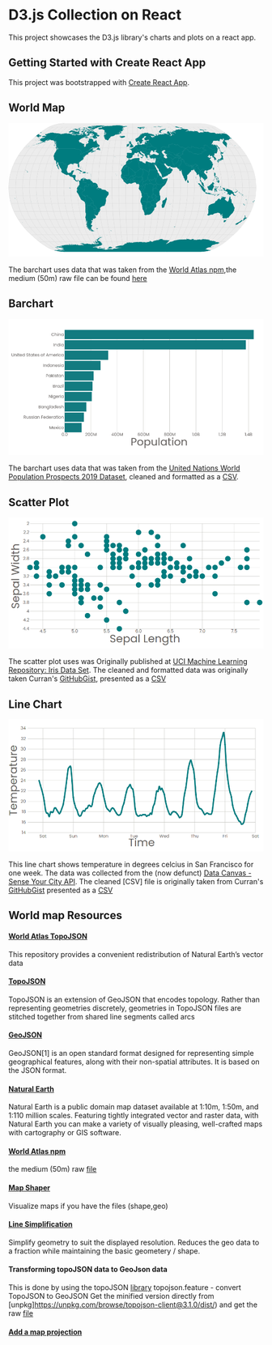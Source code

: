 # D3.js Collection on React

This project showcases the D3.js library's charts and plots on a react app.

## Getting Started with Create React App

This project was bootstrapped with [Create React App](https://github.com/facebook/create-react-app).

## World Map

![D3.js_worldmap.png](/public/images/D3.js_worldmap.png)

The barchart uses data that was taken from the [World Atlas npm](https://unpkg.com/browse/world-atlas@2.0.2/),the medium (50m) raw file can be found [here](https://unpkg.com/world-atlas@2.0.2/countries-50m.json)

## Barchart

![D3.js_Barchart](/public/images/d3_react_%20barchart.png)

The barchart uses data that was taken from the [United Nations World Population Prospects 2019 Dataset](https://population.un.org/wpp/Download/Standard/Population/), cleaned and formatted as a [CSV](https://gist.github.com/0surface/78122e6e1e8b81771376b923f6728e7f).

## Scatter Plot

![D3.js_scatterplot](/public/images/D3.js_scatterplot.png)

The scatter plot uses was Originally published at [UCI Machine Learning Repository: Iris Data Set](https://archive.ics.uci.edu/ml/datasets/Iris). The cleaned and formatted data was originally taken Curran's [GitHubGist](https://gist.github.com/curran/a08a1080b88344b0c8a7), presented as a [CSV](https://gist.github.com/0surface/eea4f7bc5a12967236ecda853f8d370a)

## Line Chart

![D3.js_linechart](/public/images/D3.js_linechart.png)

This line chart shows temperature in degrees celcius in San Francisco for one week. The data was collected from the (now defunct) [Data Canvas - Sense Your City API](http://grayarea.org/initiative/data-canvas-sense-your-city/). The cleaned [CSV] file is originally taken from Curran's [GitHubGist](https://gist.github.com/curran/90240a6d88bdb1411467b21ea0769029) presented as a [CSV](https://gist.github.com/0surface/e8103ae8478baecd904c57847709f0c0#file-week_temperature_sf-csv)

## World map Resources

#### [World Atlas TopoJSON](https://github.com/topojson/world-atlas)

This repository provides a convenient redistribution of Natural Earth’s vector data

#### [TopoJSON](https://github.com/topojson/topojson)

TopoJSON is an extension of GeoJSON that encodes topology. Rather than representing geometries discretely, geometries in TopoJSON files are stitched together from shared line segments called arcs

#### [GeoJSON](https://en.wikipedia.org/wiki/GeoJSON)

GeoJSON[1] is an open standard format designed for representing simple geographical features, along with their non-spatial attributes. It is based on the JSON format.

#### [Natural Earth](https://www.naturalearthdata.com/)

Natural Earth is a public domain map dataset available at 1:10m, 1:50m, and 1:110 million scales. Featuring tightly integrated vector and raster data, with Natural Earth you can make a variety of visually pleasing, well-crafted maps with cartography or GIS software.

#### [World Atlas npm](https://unpkg.com/browse/world-atlas@2.0.2/)

the medium (50m) raw [file ](https://unpkg.com/world-atlas@2.0.2/countries-50m.json)

#### [Map Shaper](https://mapshaper.org/)

Visualize maps if you have the files (shape,geo)

#### [Line Simplification](https://bost.ocks.org/mike/simplify/)

Simplify geometry to suit the displayed resolution. Reduces the geo data to a fraction while maintaining the basic geometery / shape.

#### Transforming topoJSON data to GeoJson data

This is done by using the topoJSON [library](https://github.com/topojson/topojson-client/blob/master/README.md#feature)
topojson.feature - convert TopoJSON to GeoJSON
Get the minified version directly from [unpkg]https://unpkg.com/browse/topojson-client@3.1.0/dist/) and get the raw [file](https://unpkg.com/topojson-client@3.1.0/dist/topojson-client.min.js)

#### [Add a map projection](https://www.npmjs.com/package/d3-geo)
